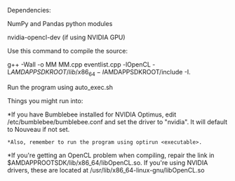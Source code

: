 Dependencies:

NumPy and Pandas python modules

nvidia-opencl-dev (if using NVIDIA GPU)

Use this command to compile the source:

g++ -Wall -o MM MM.cpp eventlist.cpp -lOpenCL -L$AMDAPPSDKROOT/lib/x86_64 -I$AMDAPPSDKROOT/include -I.

Run the program using auto_exec.sh

Things you might run into:

*If you have Bumblebee installed for NVIDIA Optimus, edit /etc/bumblebee/bumblebee.conf and set the driver to "nvidia". It will default to Nouveau if not set.
	
	*Also, remember to run the program using optirun <executable>.

*If you're getting an OpenCL problem when compiling, repair the link in $AMDAPPROOTSDK/lib/x86_64/libOpenCL.so. If you're using NVIDIA drivers, these are located at /usr/lib/x86_64-linux-gnu/libOpenCL.so
